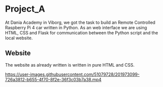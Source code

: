 # Project_A

At Dania Academy in Viborg, we got the task to build an Remote Controlled Raspberry Pi 4 car written in Python. As an web interface we are using HTML, CSS and Flask for communication between the Python script and the local website.


## Website
The website as already written is written in pure HTML and CSS.

https://user-images.githubusercontent.com/51079728/201973099-726a3812-b655-4f70-8f2e-36f3c03b7a38.mp4